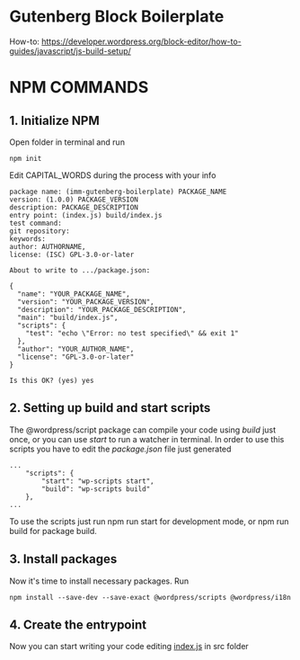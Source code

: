 # Gutenberg Block Boilerplate

How-to: https://developer.wordpress.org/block-editor/how-to-guides/javascript/js-build-setup/

# NPM COMMANDS
## 1. Initialize NPM
Open folder in terminal and run

	npm init

Edit CAPITAL_WORDS during the process with your info

	package name: (imm-gutenberg-boilerplate) PACKAGE_NAME
	version: (1.0.0) PACKAGE_VERSION
	description: PACKAGE_DESCRIPTION
	entry point: (index.js) build/index.js
	test command:
	git repository:
	keywords:
	author: AUTHORNAME,
	license: (ISC) GPL-3.0-or-later
		
	About to write to .../package.json:

	{
	  "name": "YOUR_PACKAGE_NAME",
	  "version": "YOUR_PACKAGE_VERSION",
	  "description": "YOUR_PACKAGE_DESCRIPTION",
	  "main": "build/index.js",
	  "scripts": {
		"test": "echo \"Error: no test specified\" && exit 1"
	  },
	  "author": "YOUR_AUTHOR_NAME",
	  "license": "GPL-3.0-or-later"
	}

	Is this OK? (yes) yes

## 2. Setting up build and start scripts
The @wordpress/script package can compile your code using *build* just once, or you can use *start* to run a watcher in terminal. In order to use this scripts you have to edit the *package.json* file just generated

	...
		"scripts": {
			"start": "wp-scripts start",
			"build": "wp-scripts build"
		},
	...

To use the scripts just run 
	npm run start
for development mode, or 
	npm run build
for package build.

## 3. Install packages
Now it's time to install necessary packages. Run
		
	npm install --save-dev --save-exact @wordpress/scripts @wordpress/i18n


## 4. Create the entrypoint
Now you can start writing your code editing [index.js](src/index.js) in src folder
	

